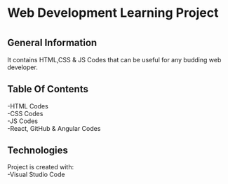 <!DOCTYPE html>
<html>
<body>
<H1>Web Development Learning Project<H1>
<H2>General Information</H2>
It contains HTML,CSS & JS Codes that can be useful for any budding web developer. 
<H2>Table Of Contents</H2>
-HTML Codes <BR>
-CSS Codes <BR>
-JS Codes <BR>
-React, GitHub & Angular Codes

<H2>Technologies</H2>
Project is created with:
<BR>
-Visual Studio Code
</body>
</html>
